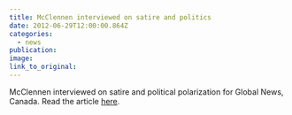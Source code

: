 ```yaml
---
title: McClennen interviewed on satire and politics
date: 2012-06-29T12:00:00.864Z
categories: 
  - news
publication:
image:
link_to_original:
---
```


McClennen interviewed on satire and political polarization for Global News, Canada. Read the article [here](https://globalnews.ca/news/4769496/donald-trump-snl-political-satire/).